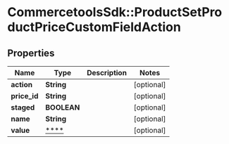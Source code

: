 # CommercetoolsSdk::ProductSetProductPriceCustomFieldAction

## Properties
Name | Type | Description | Notes
------------ | ------------- | ------------- | -------------
**action** | **String** |  | [optional] 
**price_id** | **String** |  | [optional] 
**staged** | **BOOLEAN** |  | [optional] 
**name** | **String** |  | [optional] 
**value** | [****](.md) |  | [optional] 

